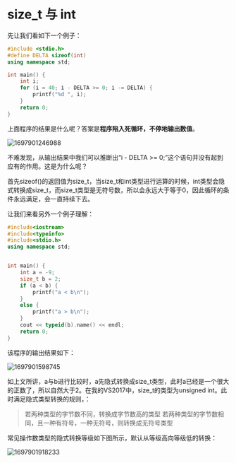 # size_t 与 int

先让我们看如下一个例子：

```c++
#include <stdio.h>
#define DELTA sizeof(int)
using namespace std;

int main() {
	int i;
	for (i = 40; i - DELTA >= 0; i -= DELTA) {
		printf("%d ", i);
	}
    return 0;
}
```

上面程序的结果是什么呢？答案是**程序陷入死循环，不停地输出数值**。

![1697901246988](C:\Users\HP\AppData\Roaming\Typora\typora-user-images\1697901246988.png)

不难发现，从输出结果中我们可以推断出“i - DELTA >= 0;”这个语句并没有起到应有的作用。这是为什么呢？

首先sizeof()的返回值为size_t，当size_t和int类型进行运算的时候，int类型会隐式转换成size_t，而size_t类型是无符号数，所以会永远大于等于0，因此循环的条件永远满足，会一直持续下去。

让我们来看另外一个例子理解：

```c++
#include<iostream>
#include<typeinfo>
#include<stdio.h>
using namespace std;


int main() {
	int a = -9;
	size_t b = 2;
	if (a < b) {
		printf("a < b\n");
	}
	else {
		printf("a > b\n");
	}
	cout << typeid(b).name() << endl;
	return 0;
}
```

该程序的输出结果如下：

![1697901598745](C:\Users\HP\AppData\Roaming\Typora\typora-user-images\1697901598745.png)

如上文所讲，a与b进行比较时，a先隐式转换成size_t类型，此时a已经是一个很大的正数了，所以自然大于2。在我的VS2017中，size_t的类型为unsigned int。此时满足隐式类型转换的规则，：

> 若两种类型的字节数不同，转换成字节数高的类型
> 若两种类型的字节数相同，且一种有符号，一种无符号，则转换成无符号类型

常见操作数类型的隐式转换等级如下图所示，默认从等级高向等级低的转换：

![1697901918233](C:\Users\HP\AppData\Roaming\Typora\typora-user-images\1697901918233.png)